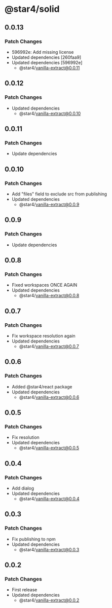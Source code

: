 # @star4/solid

## 0.0.13

### Patch Changes

- 596992e: Add missing license
- Updated dependencies [260faa9]
- Updated dependencies [596992e]
  - @star4/vanilla-extract@0.0.11

## 0.0.12

### Patch Changes

- Updated dependencies
  - @star4/vanilla-extract@0.0.10

## 0.0.11

### Patch Changes

- Update dependencies

## 0.0.10

### Patch Changes

- Add "files" field to exclude src from publishing
- Updated dependencies
  - @star4/vanilla-extract@0.0.9

## 0.0.9

### Patch Changes

- Update dependencies

## 0.0.8

### Patch Changes

- Fixed workspaces ONCE AGAIN
- Updated dependencies
  - @star4/vanilla-extract@0.0.8

## 0.0.7

### Patch Changes

- Fix workspace resolution again
- Updated dependencies
  - @star4/vanilla-extract@0.0.7

## 0.0.6

### Patch Changes

- Added @star4/react package
- Updated dependencies
  - @star4/vanilla-extract@0.0.6

## 0.0.5

### Patch Changes

- Fix resolution
- Updated dependencies
  - @star4/vanilla-extract@0.0.5

## 0.0.4

### Patch Changes

- Add dialog
- Updated dependencies
  - @star4/vanilla-extract@0.0.4

## 0.0.3

### Patch Changes

- Fix publishing to npm
- Updated dependencies
  - @star4/vanilla-extract@0.0.3

## 0.0.2

### Patch Changes

- First release
- Updated dependencies
  - @star4/vanilla-extract@0.0.2

